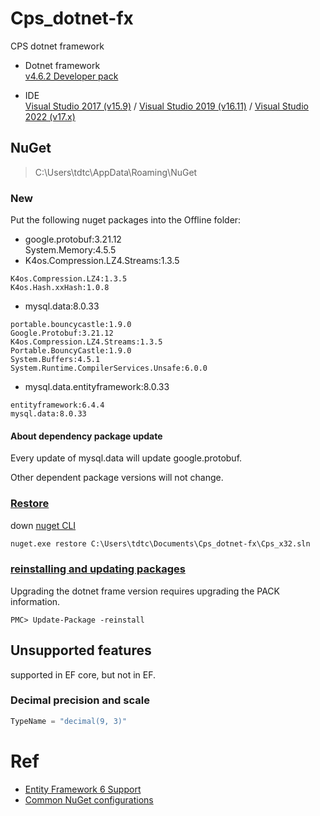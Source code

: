 # Cps_dotnet-fx
CPS dotnet framework

- Dotnet framework    
[v4.6.2 Developer pack](https://dotnet.microsoft.com/en-us/download/dotnet-framework/net462)

- IDE    
[Visual Studio 2017 (v15.9)](https://aka.ms/vs/15/release/vs_Community.exe) / 
[Visual Studio 2019 (v16.11)](https://aka.ms/vs/16/release/vs_Community.exe) / 
[Visual Studio 2022 (v17.x)](https://aka.ms/vs/17/release/vs_Community.exe)

## NuGet
> C:\Users\tdtc\AppData\Roaming\NuGet

### New
Put the following nuget packages into the Offline folder:
- google.protobuf:3.21.12    
System.Memory:4.5.5
- K4os.Compression.LZ4.Streams:1.3.5
```
K4os.Compression.LZ4:1.3.5
K4os.Hash.xxHash:1.0.8
```
- mysql.data:8.0.33
```
portable.bouncycastle:1.9.0
Google.Protobuf:3.21.12
K4os.Compression.LZ4.Streams:1.3.5
Portable.BouncyCastle:1.9.0
System.Buffers:4.5.1
System.Runtime.CompilerServices.Unsafe:6.0.0
```
- mysql.data.entityframework:8.0.33
```
entityframework:6.4.4
mysql.data:8.0.33
```

#### About dependency package update
Every update of mysql.data will update google.protobuf.

Other dependent package versions will not change.

### [Restore](https://learn.microsoft.com/en-us/nuget/reference/cli-reference/cli-ref-restore)
down [nuget CLI](https://dist.nuget.org/win-x86-commandline/latest/nuget.exe)
```cmd
nuget.exe restore C:\Users\tdtc\Documents\Cps_dotnet-fx\Cps_x32.sln
```

### [reinstalling and updating packages](https://learn.microsoft.com/en-us/nuget/consume-packages/reinstalling-and-updating-packages)
Upgrading the dotnet frame version requires upgrading the PACK information.
```
PMC> Update-Package -reinstall
```

## Unsupported features
supported in EF core, but not in EF.

### Decimal precision and scale
```c#
TypeName = "decimal(9, 3)"
```

# Ref
- [Entity Framework 6 Support](https://dev.mysql.com/doc/connector-net/en/connector-net-entityframework60.html)
- [Common NuGet configurations](https://learn.microsoft.com/en-us/nuget/consume-packages/configuring-nuget-behavior)
